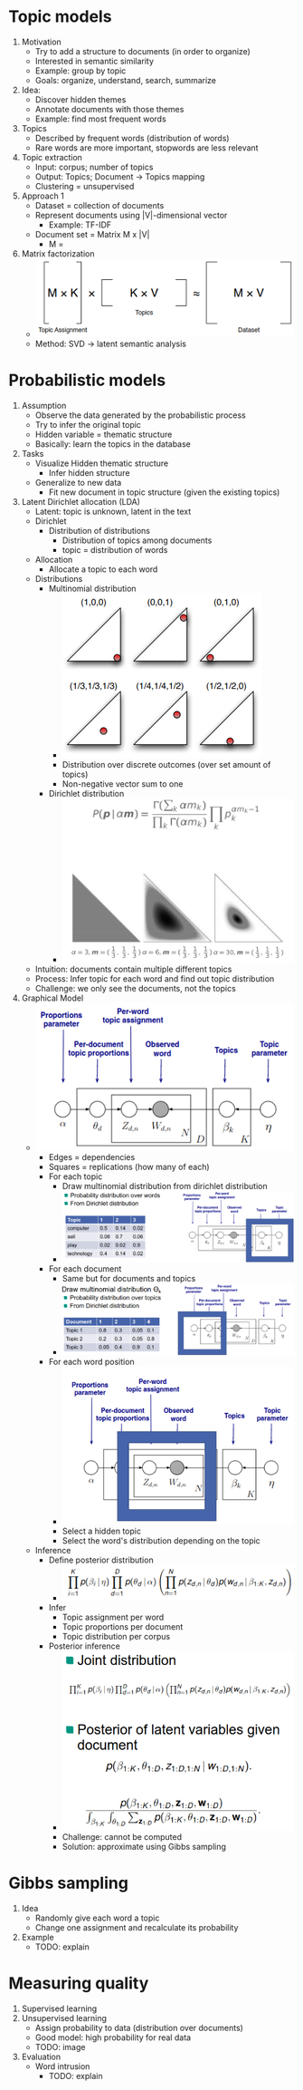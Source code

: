 # Topic models
1. Motivation
    - Try to add a structure to documents (in order to organize)
    - Interested in semantic similarity
    - Example: group by topic
    - Goals: organize, understand, search, summarize
1. Idea:
    - Discover hidden themes
    - Annotate documents with those themes
    - Example: find most frequent words
1. Topics
    - Described by frequent words (distribution of words)
    - Rare words are more important, stopwords are less relevant
1. Topic extraction
    - Input: corpus; number of topics
    - Output: Topics; Document -> Topics mapping
    - Clustering = unsupervised
1. Approach 1
    - Dataset = collection of documents
    - Represent documents using |V|-dimensional vector
        * Example: TF-IDF
    - Document set = Matrix M x |V|
        * M = 
1. Matrix factorization
    - ![image](images/dataset_as_matrix.png)
    - Method: SVD -> latent semantic analysis



# Probabilistic models
1. Assumption
    - Observe the data generated by the probabilistic process
    - Try to infer the original topic
    - Hidden variable = thematic structure
    - Basically: learn the topics in the database
1. Tasks
    - Visualize Hidden thematic structure
        * Infer hidden structure
    - Generalize to new data
        * Fit new document in topic structure (given the existing topics)
1. Latent Dirichlet allocation (LDA)
    - Latent: topic is unknown, latent in the text
    - Dirichlet
        * Distribution of distributions
            + Distribution of topics among documents
            + topic = distribution of words
    - Allocation
        * Allocate a topic to each word
    - Distributions
        * Multinomial distribution
            + ![image](images/multinomial_distribution.png)
            + Distribution over discrete outcomes (over set amount of topics)
            + Non-negative vector sum to one
        * Dirichlet distribution
            + ![image](images/dirichlet_distribution.png)
    - Intuition: documents contain multiple different topics
    - Process: Infer topic for each word and find out topic distribution
    - Challenge: we only see the documents, not the topics
1. Graphical Model
    - ![image](images/graphical_model.png)
        * Edges = dependencies
        * Squares = replications (how many of each)
        * For each topic
            + Draw multinomial distribution from dirichlet distribution
            + ![image](images/graphical_model_topics.png)
        * For each document
            + Same but for documents and topics
            + ![image](images/graphical_model_documents.png)
        * For each word position
            + ![image](images/graphical_model_positions.png)
            + Select a hidden topic
            + Select the word's distribution depending on the topic
    - Inference
        * Define posterior distribution
            + ![image](images/graphical_model_posterior.png)
        * Infer
            + Topic assignment per word
            + Topic proportions per document
            + Topic distribution per corpus
        * Posterior inference
            + ![image](images/graphical_model_inference.png)
            + Challenge: cannot be computed
            + Solution: approximate using Gibbs sampling



# Gibbs sampling
1. Idea
    - Randomly give each word a topic
    - Change one assignment and recalculate its probability
1. Example
    - TODO: explain



# Measuring quality
1. Supervised learning
1. Unsupervised learning
    - Assign probability to data (distribution over documents)
    - Good model: high probability for real data
    - TODO: image
1. Evaluation
    - Word intrusion
        * TODO: explain
